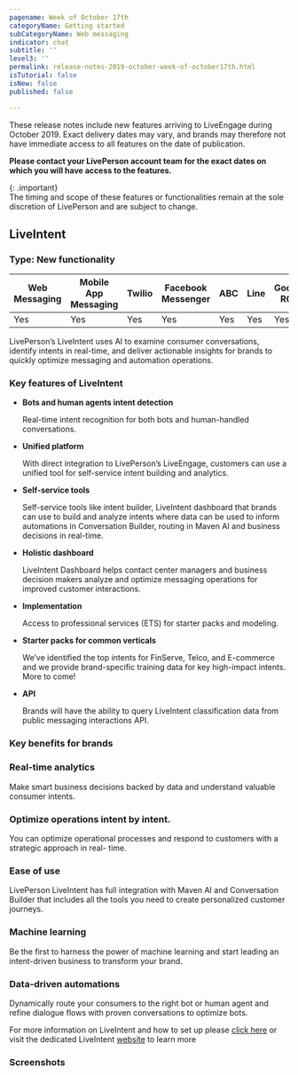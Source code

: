 ```yaml
---
pagename: Week of October 17th
categoryName: Getting started
subCategoryName: Web messaging
indicator: chat
subtitle: ''
level3: ''
permalink: release-notes-2019-october-week-of-october17th.html
isTutorial: false
isNew: false
published: false

---
```

These release notes include new features arriving to LiveEngage during October 2019. Exact delivery dates may vary, and brands may therefore not have immediate access to all features on the date of publication.

**Please contact your LivePerson account team for the exact dates on which you will have access to the features.**

{: .important}  
The timing and scope of these features or functionalities remain at the sole discretion of LivePerson and are subject to change.

## LiveIntent

### Type: New functionality

<div class="tablecontainer">

<table class="releasenotes">

<thead>

<tr class="categoryrow">

<th>Web Messaging</th>

<th>Mobile App Messaging</th>

<th>Twilio</th>

<th>Facebook Messenger</th>

<th>ABC</th>

<th>Line</th>

<th>Google RCS</th>

<th>Google My Business</th>

<th>WhatsApp Business</th>

<th>CM</th>

<th>WeChat</th>

<th>Chat</th>

</tr>

</thead>

<tbody>

<tr>

<td>Yes</td>

<td>Yes</td>

<td>Yes</td>

<td>Yes</td>

<td>Yes</td>

<td>Yes</td>

<td>Yes</td>

<td>Yes</td>

<td>Yes</td>

<td>Yes</td>

<td>Yes</td>

<td>No</td>

</tr>

</tbody>

</table>

</div>

LivePerson’s LiveIntent uses AI to examine consumer conversations, identify intents in real-time, and deliver actionable insights for brands to quickly optimize messaging and automation operations.

### Key features of LiveIntent

* **Bots and human agents intent detection**

  Real-time intent recognition for both bots and human-handled conversations.
* **Unified platform**

  With direct integration to LivePerson’s LiveEngage, customers can use a unified tool for self-service intent building and analytics.
* **Self-service tools**

  Self-service tools like intent builder, LiveIntent dashboard that brands can use to build and analyze intents where data can be used to inform automations in Conversation Builder, routing in Maven AI and business decisions in real-time.
* **Holistic dashboard**

  LiveIntent Dashboard helps contact center managers and business decision makers analyze and optimize messaging operations for improved customer interactions.
* **Implementation**

  Access to professional services (ETS) for starter packs and modeling.
* **Starter packs for common verticals**

  We’ve identified the top intents for FinServe, Telco, and E-commerce and we provide brand-specific training data for key high-impact intents. More to come!
* **API**

  Brands will have the ability to query LiveIntent classification data from public messaging interactions API.

### Key benefits for brands

### Real-time analytics

Make smart business decisions backed by data and understand valuable consumer intents.

### Optimize operations intent by intent. 

You can optimize operational processes and respond to customers with a strategic approach in real- time.

### Ease of use

LivePerson LiveIntent has full integration with Maven AI and Conversation Builder that includes all the tools you need to create personalized customer journeys.

### Machine learning

Be the first to harness the power of machine learning and start leading an intent-driven business to transform your brand.

### Data-driven automations

Dynamically route your consumers to the right bot or human agent and refine dialogue flows with proven conversations to optimize bots.

For more information on LiveIntent and how to set up please [click here](https://developers.liveperson.com/liveintent-overview.html#getting-started) or visit the dedicated LiveIntent [website](https://www.liveperson.com/products/liveintent/) to learn more

### Screenshots